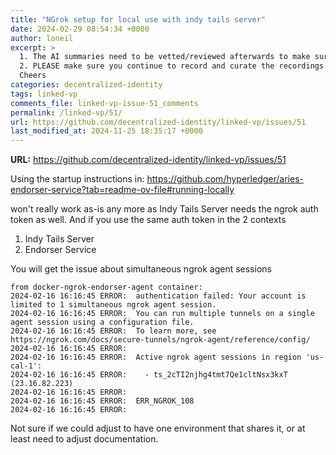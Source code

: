 ```yaml
---
title: "NGrok setup for local use with indy tails server"
date: 2024-02-29 08:54:34 +0000
author: loneil
excerpt: >
  1. The AI summaries need to be vetted/reviewed afterwards to make sure they capture the specific actual messages/nuances expressed in the meetings.
  2. PLEASE make sure you continue to record and curate the recordings.  Some of the other DID WGs don't do this and a lot is lost - particularly if the minutes don't have a lot of fidelity.
  Cheers
categories: decentralized-identity
tags: linked-vp
comments_file: linked-vp-issue-51_comments
permalink: /linked-vp/51/
url: https://github.com/decentralized-identity/linked-vp/issues/51
last_modified_at: 2024-11-25 18:35:17 +0000
---
```



**URL:** https://github.com/decentralized-identity/linked-vp/issues/51

Using the startup instructions in:
https://github.com/hyperledger/aries-endorser-service?tab=readme-ov-file#running-locally

won't really work as-is any more as Indy Tails Server needs the ngrok auth token as well. And if you use the same auth token in the 2 contexts 
1. Indy Tails Server
2. Endorser Service

You will get the issue about simultaneous ngrok agent sessions

```
from docker-ngrok-endorser-agent container:
2024-02-16 16:16:45 ERROR:  authentication failed: Your account is limited to 1 simultaneous ngrok agent session.
2024-02-16 16:16:45 ERROR:  You can run multiple tunnels on a single agent session using a configuration file.
2024-02-16 16:16:45 ERROR:  To learn more, see https://ngrok.com/docs/secure-tunnels/ngrok-agent/reference/config/
2024-02-16 16:16:45 ERROR:  
2024-02-16 16:16:45 ERROR:  Active ngrok agent sessions in region 'us-cal-1':
2024-02-16 16:16:45 ERROR:    - ts_2cTI2njhg4tmt7Qe1cltNsx3kxT (23.16.82.223)
2024-02-16 16:16:45 ERROR:  
2024-02-16 16:16:45 ERROR:  ERR_NGROK_108
2024-02-16 16:16:45 ERROR:
```

Not sure if we could adjust to have one environment that shares it, or at least need to adjust documentation.